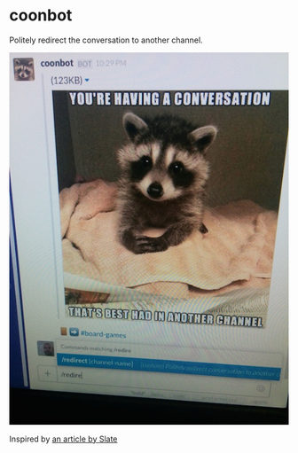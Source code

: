 coonbot
=======

Politely redirect the conversation to another channel.

![You’re having a conversation that’s best had in another channel](https://raw.githubusercontent.com/danielgm/coonbot/master/demo.jpg)

Inspired by [an article by Slate](http://www.slate.com/articles/technology/users/2015/04/slack_and_the_office_chat_several_people_are_typing_who_s_working.single.html)
